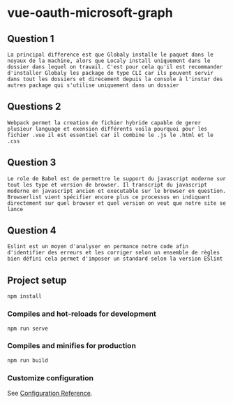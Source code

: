 # vue-oauth-microsoft-graph

## Question 1
    La principal difference est que Globaly installe le paquet dans le noyaux de la machine, alors que Localy install uniquement dans le dossier dans lequel on travail. C'est pour cela qu'il est recommander d'installer Globaly les package de type CLI car ils peuvent servir dans tout les dossiers et direcement depuis la console à l'instar des autres package qui s'utilise uniquement dans un dossier

## Questions 2
    Webpack permet la creation de fichier hybride capable de gerer plusieur language et exension différents voila pourquoi pour les fichier .vue il est essentiel car il combine le .js le .html et le .css


## Question 3
    Le role de Babel est de permettre le support du javascript moderne sur tout les type et version de browser. Il transcript du javascript moderne en javascript ancien et executable sur le browser en question. Browserlist vient spécifier encore plus ce processus en indiquant directement sur quel browser et quel version on veut que notre site se lance


## Question 4
    Eslint est un moyen d'analyser en permance notre code afin d'identifier des erreurs et les corriger selon un ensemble de règles bien défini cela permet d'imposer un standard selon la version ESlint



## Project setup
```
npm install
```

### Compiles and hot-reloads for development
```
npm run serve
```

### Compiles and minifies for production
```
npm run build
```

### Customize configuration
See [Configuration Reference](https://cli.vuejs.org/config/).
